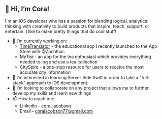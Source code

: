 ## 👋 Hi, I’m Cora!

I'm an iOS developer who has a passion for blending logical, analytical thinking with creativity to build products that inspire, teach, support, or entertain. I like to make pretty things that do cool stuff!

- 🌱 I’m currently working on:
    - [TimeTranslator](https://apps.apple.com/us/app/time-translator/id1552304730) - the educational app I recently launched to the App Store with @Zachthac
    - MyTea - an app for the tea enthusiast which provides everything needed to log and use a tea collection
    - CitySpire - a one-stop resource for users to receive the most accurate city information
- 👀 I’m interested in learning Server Side Swift in order to take a "full-stack" approach to iOS development.
- 💞️ I’m looking to collaborate on any project that allows me to further develop my skills and learn new things
- 📫 How to reach me:
    - LinkedIn - [cora-jacobson](https://www.linkedin.com/in/cora-jacobson/)
    - Email - corajacobson77@gmail.com
